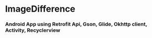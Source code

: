 # ImageDifference
### Android App using Retrofit Api, Gson, Glide, Okhttp client, Activity, Recyclerview
